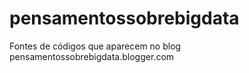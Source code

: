 pensamentossobrebigdata
=======================

Fontes de códigos que aparecem no blog pensamentossobrebigdata.blogger.com
